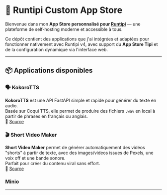 # 🧰 Runtipi Custom App Store

Bienvenue dans mon **App Store personnalisé pour [Runtipi](https://runtipi.io/)** — une plateforme de self-hosting moderne et accessible à tous.

Ce dépôt contient des applications que j'ai intégrées et adaptées pour fonctionner nativement avec Runtipi v4, avec support du **App Store Tipi** et de la configuration dynamique via l'interface web.

---

## 📦 Applications disponibles

### 🗣️ KokoroTTS
**KokoroTTS** est une API FastAPI simple et rapide pour générer du texte en audio.  
Basée sur Coqui TTS, elle permet de produire des fichiers `.wav` en local à partir de phrases en français ou anglais.  
🔗 [Source](https://github.com/remsky/Kokoro-FastAPI)

### 🎬 Short Video Maker
**Short Video Maker** permet de générer automatiquement des vidéos "shorts" à partir de texte, avec des images/videos issues de Pexels, une voix off et une bande sonore.  
Parfait pour créer du contenu viral sans effort.  
🔗 [Source](https://github.com/gyoridavid/short-video-maker)

### Minio

---

